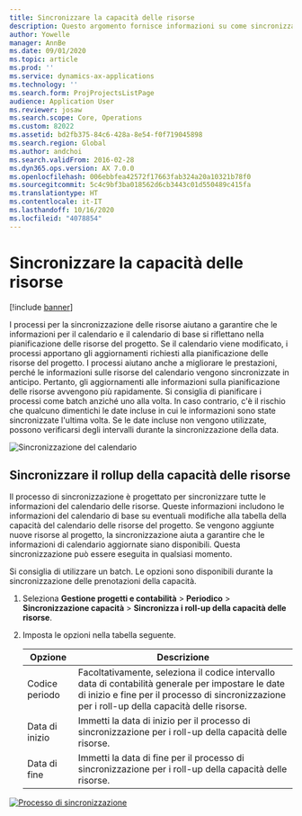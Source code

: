 ```yaml
---
title: Sincronizzare la capacità delle risorse
description: Questo argomento fornisce informazioni su come sincronizzare la capacità di una risorsa tra calendari e progetti.
author: Yowelle
manager: AnnBe
ms.date: 09/01/2020
ms.topic: article
ms.prod: ''
ms.service: dynamics-ax-applications
ms.technology: ''
ms.search.form: ProjProjectsListPage
audience: Application User
ms.reviewer: josaw
ms.search.scope: Core, Operations
ms.custom: 82022
ms.assetid: bd2fb375-84c6-428a-8e54-f0f719045898
ms.search.region: Global
ms.author: andchoi
ms.search.validFrom: 2016-02-28
ms.dyn365.ops.version: AX 7.0.0
ms.openlocfilehash: 006ebbfea42572f17663fab324a20a10321b78f0
ms.sourcegitcommit: 5c4c9bf3ba018562d6cb3443c01d550489c415fa
ms.translationtype: HT
ms.contentlocale: it-IT
ms.lasthandoff: 10/16/2020
ms.locfileid: "4078854"
---
```

# <a name="synchronize-resource-capacity"></a>Sincronizzare la capacità delle risorse

[!include [banner](../includes/banner.md)]

I processi per la sincronizzazione delle risorse aiutano a garantire che le informazioni per il calendario e il calendario di base si riflettano nella pianificazione delle risorse del progetto. Se il calendario viene modificato, i processi apportano gli aggiornamenti richiesti alla pianificazione delle risorse del progetto. I processi aiutano anche a migliorare le prestazioni, perché le informazioni sulle risorse del calendario vengono sincronizzate in anticipo. Pertanto, gli aggiornamenti alle informazioni sulla pianificazione delle risorse avvengono più rapidamente. Si consiglia di pianificare i processi come batch anziché uno alla volta. In caso contrario, c'è il rischio che qualcuno dimentichi le date incluse in cui le informazioni sono state sincronizzate l'ultima volta. Se le date incluse non vengono utilizzate, possono verificarsi degli intervalli durante la sincronizzazione della data.

![Sincronizzazione del calendario](./media/projectresourcing04-1024x471.jpg)

## <a name="synchronize-resource-capacity-roll-ups"></a>Sincronizzare il rollup della capacità delle risorse

Il processo di sincronizzazione è progettato per sincronizzare tutte le informazioni del calendario delle risorse. Queste informazioni includono le informazioni del calendario di base su eventuali modifiche alla tabella della capacità del calendario delle risorse del progetto. Se vengono aggiunte nuove risorse al progetto, la sincronizzazione aiuta a garantire che le informazioni di calendario aggiornate siano disponibili. Questa sincronizzazione può essere eseguita in qualsiasi momento.

Si consiglia di utilizzare un batch. Le opzioni sono disponibili durante la sincronizzazione delle prenotazioni della capacità.

1. Seleziona **Gestione progetti e contabilità** &gt; **Periodico** &gt; **Sincronizzazione capacità** &gt; **Sincronizza i roll-up della capacità delle risorse**.
2. Imposta le opzioni nella tabella seguente.

    | Opzione      | Descrizione |
    |-------------|-------------|
    | Codice periodo | Facoltativamente, seleziona il codice intervallo data di contabilità generale per impostare le date di inizio e fine per il processo di sincronizzazione per i roll-up della capacità delle risorse. |
    | Data di inizio  | Immetti la data di inizio per il processo di sincronizzazione per i roll-up della capacità delle risorse. |
    | Data di fine    | Immetti la data di fine per il processo di sincronizzazione per i roll-up della capacità delle risorse. |

[![Processo di sincronizzazione](./media/projectresourcing09.jpg)](./media/projectresourcing09.jpg)
